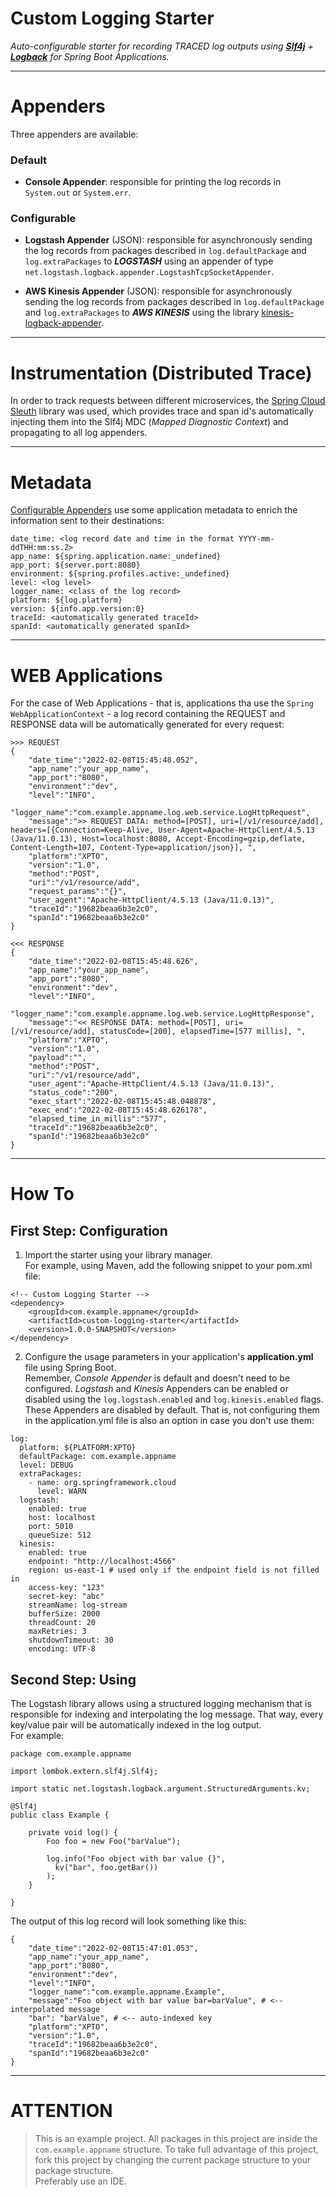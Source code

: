 # Custom Logging Starter  
  
_Auto-configurable starter for recording TRACED log outputs using **[Slf4j](https://www.slf4j.org)** + **[Logback](https://logback.qos.ch)** for Spring Boot Applications._

---

# Appenders

Three appenders are available:

### Default

* __Console Appender__: responsible for printing the log records in ```System.out``` or ```System.err```.

### Configurable

* __Logstash Appender__ (JSON): responsible for asynchronously sending the log records from packages described
  in ```log.defaultPackage``` and ```log.extraPackages``` to **_LOGSTASH_** using an appender of
  type ```net.logstash.logback.appender.LogstashTcpSocketAppender```.


* __AWS Kinesis Appender__ (JSON): responsible for asynchronously sending the log records from packages described
  in ```log.defaultPackage``` and ```log.extraPackages``` to **_AWS KINESIS_** using the
  library [kinesis-logback-appender](https://github.com/hyp3rventures/kinesis-logback-appender).

---

# Instrumentation (Distributed Trace)  

In order to track requests between different microservices,
the [Spring Cloud Sleuth](https://spring.io/projects/spring-cloud-sleuth) library was used, which provides trace and
span id's automatically injecting them into the Slf4j MDC
(_Mapped Diagnostic Context_) and propagating to all log appenders.
  
---

# Metadata

[Configurable Appenders](#Configurable) use some application metadata to enrich the information sent to their
destinations:

```
date_time: <log record date and time in the format YYYY-mm-ddTHH:mm:ss.Z>
app_name: ${spring.application.name:_undefined}
app_port: ${server.port:8080}
environment: ${spring.profiles.active:_undefined}
level: <log level>
logger_name: <class of the log record>
platform: ${log.platform}
version: ${info.app.version:0}
traceId: <automatically generated traceId>
spanId: <automatically generated spanId>
```

---

# WEB Applications

For the case of Web Applications - that is, applications tha use the ```Spring WebApplicationContext``` - a log record
containing the REQUEST and RESPONSE data will be automatically generated for every request:

```
>>> REQUEST
{
    "date_time":"2022-02-08T15:45:48.052",
    "app_name":"your_app_name",
    "app_port":"8080",
    "environment":"dev",
    "level":"INFO",
    "logger_name":"com.example.appname.log.web.service.LogHttpRequest",
    "message":">> REQUEST DATA: method=[POST], uri=[/v1/resource/add], headers=[{Connection=Keep-Alive, User-Agent=Apache-HttpClient/4.5.13 (Java/11.0.13), Host=localhost:8080, Accept-Encoding=gzip,deflate, Content-Length=107, Content-Type=application/json}], ",
    "platform":"XPTO",
    "version":"1.0",
    "method":"POST",
    "uri":"/v1/resource/add",
    "request_params":"{}",
    "user_agent":"Apache-HttpClient/4.5.13 (Java/11.0.13)",
    "traceId":"19682beaa6b3e2c0",
    "spanId":"19682beaa6b3e2c0"
}
```

```
<<< RESPONSE
{
    "date_time":"2022-02-08T15:45:48.626",
    "app_name":"your_app_name",
    "app_port":"8080",
    "environment":"dev",
    "level":"INFO",
    "logger_name":"com.example.appname.log.web.service.LogHttpResponse",
    "message":"<< RESPONSE DATA: method=[POST], uri=[/v1/resource/add], statusCode=[200], elapsedTime=[577 millis], ",
    "platform":"XPTO",
    "version":"1.0",
    "payload":"",
    "method":"POST",
    "uri":"/v1/resource/add",
    "user_agent":"Apache-HttpClient/4.5.13 (Java/11.0.13)",
    "status_code":"200",
    "exec_start":"2022-02-08T15:45:48.048878",
    "exec_end":"2022-02-08T15:45:48.626178",
    "elapsed_time_in_millis":"577",
    "traceId":"19682beaa6b3e2c0",
    "spanId":"19682beaa6b3e2c0"
}
```

---

# How To

## First Step: Configuration

1. Import the starter using your library manager.  
   For example, using Maven, add the following snippet to your pom.xml file:

```
<!-- Custom Logging Starter -->
<dependency>
    <groupId>com.example.appname</groupId>
    <artifactId>custom-logging-starter</artifactId>
    <version>1.0.0-SNAPSHOT</version>
</dependency>
```

2. Configure the usage parameters in your application's __application.yml__ file using Spring Boot.  
   Remember, _Console Appender_ is default and doesn't need to be configured. _Logstash_ and _Kinesis_ Appenders can be
   enabled or disabled using the ```log.logstash.enabled``` and ```log.kinesis.enabled``` flags.  
   These Appenders are disabled by default. That is, not configuring them in the application.yml file is also an option
   in case you don't use them:

```
log:
  platform: ${PLATFORM:XPTO}
  defaultPackage: com.example.appname
  level: DEBUG
  extraPackages:
    - name: org.springframework.cloud
      level: WARN
  logstash:
    enabled: true
    host: localhost
    port: 5010
    queueSize: 512
  kinesis:
    enabled: true
    endpoint: "http://localhost:4566"
    region: us-east-1 # used only if the endpoint field is not filled in
    access-key: "123"
    secret-key: "abc"
    streamName: log-stream
    bufferSize: 2000
    threadCount: 20
    maxRetries: 3
    shutdownTimeout: 30
    encoding: UTF-8
```

## Second Step: Using

The Logstash library allows using a structured logging mechanism that is responsible for indexing and interpolating the
log message. That way, every key/value pair will be automatically indexed in the log output.  
For example:

```
package com.example.appname

import lombok.extern.slf4j.Slf4j;

import static net.logstash.logback.argument.StructuredArguments.kv;

@Slf4j
public class Example {

    private void log() {
        Foo foo = new Foo("barValue");
        
        log.info("Foo object with bar value {}", 
          kv("bar", foo.getBar())
        );
    }

}

```

The output of this log record will look something like this:

```
{
    "date_time":"2022-02-08T15:47:01.053",
    "app_name":"your_app_name",
    "app_port":"8080",
    "environment":"dev",
    "level":"INFO",
    "logger_name":"com.example.appname.Example",
    "message":"Foo object with bar value bar=barValue", # <-- interpolated message
    "bar": "barValue", # <-- auto-indexed key
    "platform":"XPTO",
    "version":"1.0",
    "traceId":"19682beaa6b3e2c0",
    "spanId":"19682beaa6b3e2c0"
}
```

---

# ATTENTION

> This is an example project. All packages in this project are inside the ```com.example.appname``` structure. To take
> full advantage of this project, fork this project by changing the current package structure to your package
> structure.  
> Preferably use an IDE.


